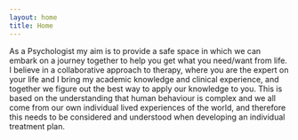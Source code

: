 ```yaml
---
layout: home
title: Home
---
```


As a Psychologist my aim is to provide a safe space in which we can embark on a journey together to help you get what you need/want from life. I believe in a collaborative approach to therapy, where you are the expert on your life and I bring my academic knowledge and clinical experience, and together we figure out the best way to apply our knowledge to you. This is based on the understanding that human behaviour is complex and we all come from our own individual lived experiences of the world, and therefore this needs to be considered and understood when developing an individual treatment plan.
